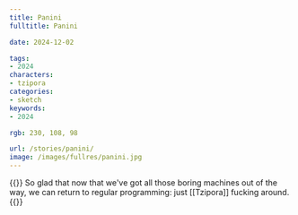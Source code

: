 ```yaml
---
title: Panini
fulltitle: Panini

date: 2024-12-02

tags:
- 2024
characters:
- tzipora
categories:
- sketch
keywords:
- 2024

rgb: 230, 108, 98

url: /stories/panini/
image: /images/fullres/panini.jpg
---
```

{{<note caption>}}
So glad that now that we've got all those boring machines out of the way, we can return to regular programming: just [[Tzipora]] fucking around.
{{</note>}}